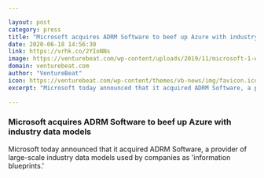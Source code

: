 ```yaml
---

layout: post
category: press
title: "Microsoft acquires ADRM Software to beef up Azure with industry data models"
date: 2020-06-18 14:56:30
link: https://vrhk.co/2YIoNNs
image: https://venturebeat.com/wp-content/uploads/2019/11/microsoft-1-e1580261336710.jpg?w=1200&strip=all
domain: venturebeat.com
author: "VentureBeat"
icon: https://venturebeat.com/wp-content/themes/vb-news/img/favicon.ico
excerpt: "Microsoft today announced that it acquired ADRM Software, a provider of large-scale industry data models used by companies as 'information blueprints.'"

---
```


### Microsoft acquires ADRM Software to beef up Azure with industry data models

Microsoft today announced that it acquired ADRM Software, a provider of large-scale industry data models used by companies as 'information blueprints.'
